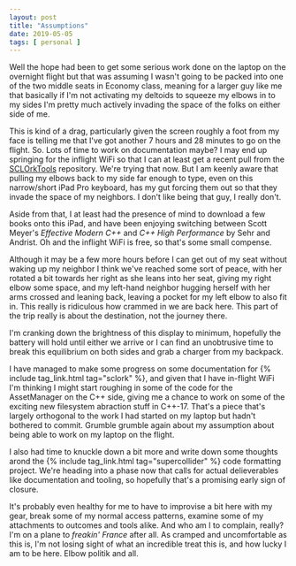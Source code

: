 ```yaml
---
layout: post
title: "Assumptions"
date: 2019-05-05
tags: [ personal ]
---
```


Well the hope had been to get some serious work done on the laptop on the overnight flight but that was assuming
I wasn't going to be packed into one of the two middle seats in Economy class, meaning for a larger guy like me
that basically if I'm not activating my deltoids to squeeze my elbows in to my sides I'm pretty much actively
invading the space of the folks on either side of me.

This is kind of a drag, particularly given the screen roughly a foot from my face is telling me that I've got
another 7 hours and 28 minutes to go on the flight. So. Lots of time to work on documentation maybe? I may end
up springing for the inflight WiFi so that I can at least get a recent pull from the
[SCLOrkTools](https://github.com/lnihlen/SCLOrkTools) repository. We're trying that now. But I am keenly aware
that pulling my elbows back to my side far enough to type, even on this narrow/short iPad Pro keyboard, has my
gut forcing them out so that they invade the space of my neighbors. I don't like being that guy, I really don't.

Aside from that, I at least had the presence of mind to download a few books onto this iPad, and have been
enjoying switching between Scott Meyer's *Effective Modern C++* and *C++ High Performance* by Sehr and Andrist.
Oh and the inflight WiFi is free, so that's some small compense.

Although it may be a few more hours before I can get out of my seat without waking up my neighbor I think we've
reached some sort of peace, with her rotated a bit towards her right as she leans into her seat, giving my right
elbow some space, and my left-hand neighbor hugging herself with her arms crossed and leaning back, leaving a
pocket for my left elbow to also fit in. This really is ridiculous how crammed in we are back here. This part
of the trip really is about the destination, not the journey there.

I'm cranking down the brightness of this display to minimum, hopefully the battery will hold until either we
arrive or I can find an unobtrusive time to break this equilibrium on both sides and grab a charger from my
backpack.

I have managed to make some progress on some documentation for {% include tag_link.html tag="sclork" %},
and given that I have in-flight WiFi I'm thinking I might start roughing in some of the code for the
AssetManager on the C++ side, giving me a chance to work on some of the exciting new filesystem abraction
stuff in C++-17. That's a piece that's largely orthogonal to the work I had started on my laptop but
hadn't bothered to commit. Grumble grumble again about my assumption about being able to work on my laptop
on the flight.

I also had time to knuckle down a bit more and write down some thoughts arond the
{% include tag_link.html tag="supercollider" %} code formatting project. We're heading into a phase now that
calls for actual delieverables like documentation and tooling, so hopefully that's a promising early sign
of closure.

It's probably even healthy for me to have to improvise a bit here with my gear, break some of my normal
access patterns, examine some of my attachments to outcomes and tools alike. And who am I to complain,
really? I'm on a plane to *freakin' France* after all. As cramped and uncomfortable as this is, I'm not
losing sight of what an incredible treat this is, and how lucky I am to be here. Elbow politik and all.
